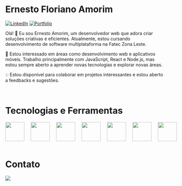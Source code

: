 #  Ernesto Floriano Amorim

[![LinkedIn](https://img.shields.io/badge/LinkedIn-0077B5?style=for-the-badge&logo=linkedin&logoColor=white)](https://www.linkedin.com/in/ernesto-amorim/)
[![Portfolio](https://img.shields.io/badge/Portfolio-FF5722?style=for-the-badge&logo=todoist&logoColor=white)](https://ernestoamorim.vercel.app)

Olá! 👋 Eu sou Ernesto Amorim, um desenvolvedor web que adora criar soluções criativas e eficientes. Atualmente, estou cursando desenvolvimento de software multiplataforma na Fatec Zona Leste.

🚀 Estou interessado em áreas como desenvolvimento web e aplicativos móveis. Trabalho principalmente com JavaScript, React e Node.js, mas estou sempre aberto a aprender novas tecnologias e explorar novas áreas.

💡 Estou disponível para colaborar em projetos interessantes e estou aberto a feedbacks e sugestões.

<br>

# Tecnologias e Ferramentas

<div style="display: flex; justify-content: space-around; gap: 20px;">
<img width="60px" src="https://cdn.jsdelivr.net/gh/devicons/devicon@latest/icons/html5/html5-original-wordmark.svg" />
          
<img width="60px" src="https://cdn.jsdelivr.net/gh/devicons/devicon@latest/icons/css3/css3-original.svg" />
          
<img width="60px" src="https://cdn.jsdelivr.net/gh/devicons/devicon@latest/icons/javascript/javascript-original.svg" />
          
<img width="60px" src="https://cdn.jsdelivr.net/gh/devicons/devicon@latest/icons/react/react-original-wordmark.svg" />
          
<img width="60px" src="https://cdn.jsdelivr.net/gh/devicons/devicon@latest/icons/nodejs/nodejs-original-wordmark.svg" />
          
<img width="60px" src="https://cdn.jsdelivr.net/gh/devicons/devicon@latest/icons/npm/npm-original-wordmark.svg" />

<img width="60px" src="https://cdn.jsdelivr.net/gh/devicons/devicon@latest/icons/git/git-plain-wordmark.svg" />
</div>

<br>

# Contato

<div>
<a href="https://www.linkedin.com/in/ernesto-amorim-bb7525212/" target="_blank"><img loading="lazy" src="https://img.shields.io/badge/-LinkedIn-%230077B5?style=for-the-badge&logo=linkedin&logoColor=white" target="_blank"></a>   
</div>
